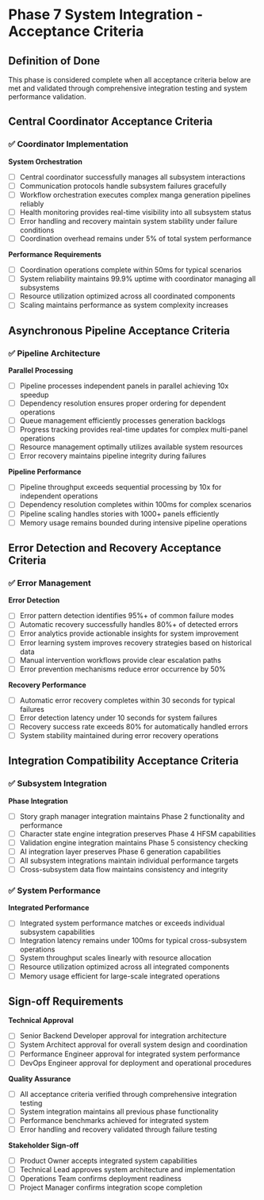 # Phase 7 System Integration - Acceptance Criteria

## Definition of Done

This phase is considered complete when all acceptance criteria below are met and validated through comprehensive integration testing and system performance validation.

## Central Coordinator Acceptance Criteria

### ✅ Coordinator Implementation

**System Orchestration**
- [ ] Central coordinator successfully manages all subsystem interactions
- [ ] Communication protocols handle subsystem failures gracefully
- [ ] Workflow orchestration executes complex manga generation pipelines reliably
- [ ] Health monitoring provides real-time visibility into all subsystem status
- [ ] Error handling and recovery maintain system stability under failure conditions
- [ ] Coordination overhead remains under 5% of total system performance

**Performance Requirements**
- [ ] Coordination operations complete within 50ms for typical scenarios
- [ ] System reliability maintains 99.9% uptime with coordinator managing all subsystems
- [ ] Resource utilization optimized across all coordinated components
- [ ] Scaling maintains performance as system complexity increases

## Asynchronous Pipeline Acceptance Criteria

### ✅ Pipeline Architecture

**Parallel Processing**
- [ ] Pipeline processes independent panels in parallel achieving 10x speedup
- [ ] Dependency resolution ensures proper ordering for dependent operations
- [ ] Queue management efficiently processes generation backlogs
- [ ] Progress tracking provides real-time updates for complex multi-panel operations
- [ ] Resource management optimally utilizes available system resources
- [ ] Error recovery maintains pipeline integrity during failures

**Pipeline Performance**
- [ ] Pipeline throughput exceeds sequential processing by 10x for independent operations
- [ ] Dependency resolution completes within 100ms for complex scenarios
- [ ] Pipeline scaling handles stories with 1000+ panels efficiently
- [ ] Memory usage remains bounded during intensive pipeline operations

## Error Detection and Recovery Acceptance Criteria

### ✅ Error Management

**Error Detection**
- [ ] Error pattern detection identifies 95%+ of common failure modes
- [ ] Automatic recovery successfully handles 80%+ of detected errors
- [ ] Error analytics provide actionable insights for system improvement
- [ ] Error learning system improves recovery strategies based on historical data
- [ ] Manual intervention workflows provide clear escalation paths
- [ ] Error prevention mechanisms reduce error occurrence by 50%

**Recovery Performance**
- [ ] Automatic error recovery completes within 30 seconds for typical failures
- [ ] Error detection latency under 10 seconds for system failures
- [ ] Recovery success rate exceeds 80% for automatically handled errors
- [ ] System stability maintained during error recovery operations

## Integration Compatibility Acceptance Criteria

### ✅ Subsystem Integration

**Phase Integration**
- [ ] Story graph manager integration maintains Phase 2 functionality and performance
- [ ] Character state engine integration preserves Phase 4 HFSM capabilities
- [ ] Validation engine integration maintains Phase 5 consistency checking
- [ ] AI integration layer preserves Phase 6 generation capabilities
- [ ] All subsystem integrations maintain individual performance targets
- [ ] Cross-subsystem data flow maintains consistency and integrity

### ✅ System Performance

**Integrated Performance**
- [ ] Integrated system performance matches or exceeds individual subsystem capabilities
- [ ] Integration latency remains under 100ms for typical cross-subsystem operations
- [ ] System throughput scales linearly with resource allocation
- [ ] Resource utilization optimized across all integrated components
- [ ] Memory usage efficient for large-scale integrated operations

## Sign-off Requirements

**Technical Approval**
- [ ] Senior Backend Developer approval for integration architecture
- [ ] System Architect approval for overall system design and coordination
- [ ] Performance Engineer approval for integrated system performance
- [ ] DevOps Engineer approval for deployment and operational procedures

**Quality Assurance**
- [ ] All acceptance criteria verified through comprehensive integration testing
- [ ] System integration maintains all previous phase functionality
- [ ] Performance benchmarks achieved for integrated system
- [ ] Error handling and recovery validated through failure testing

**Stakeholder Sign-off**
- [ ] Product Owner accepts integrated system capabilities
- [ ] Technical Lead approves system architecture and implementation
- [ ] Operations Team confirms deployment readiness
- [ ] Project Manager confirms integration scope completion